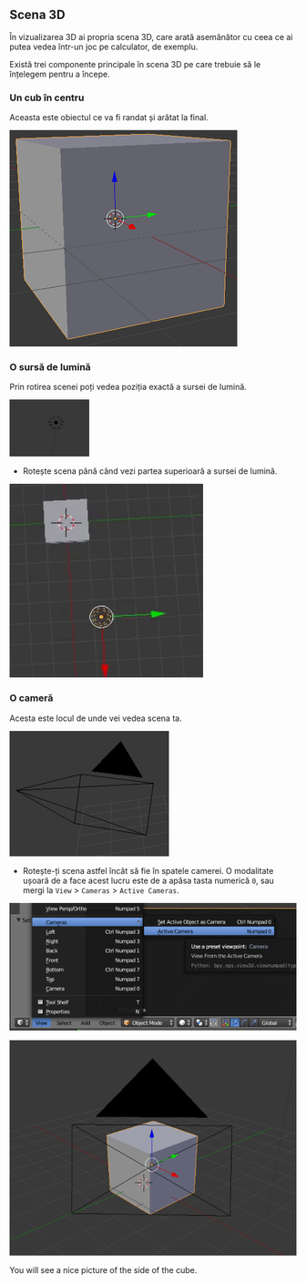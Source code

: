 ## Scena 3D

În vizualizarea 3D ai propria scena 3D, care arată asemănător cu ceea ce ai putea vedea într-un joc pe calculator, de exemplu.

Există trei componente principale în scena 3D pe care trebuie să le înțelegem pentru a începe.

### Un cub în centru

Aceasta este obiectul ce va fi randat și arătat la final.

![Cubul din centru](images/centre-cube.png)

### O sursă de lumină

Prin rotirea scenei poți vedea poziția exactă a sursei de lumină.

![Sursă de lumină](images/light-source.png)

+ Rotește scena până când vezi partea superioară a sursei de lumină.

![Sursă de lumină văzută de deasupra](images/light-source-top.png)

### O cameră

Acesta este locul de unde vei vedea scena ta.

![Camera](images/camera.png)

+ Rotește-ți scena astfel încât să fie în spatele camerei. O modalitate ușoară de a face acest lucru este de a apăsa tasta numerică `0`, sau mergi la `View` > `Cameras` > `Active Cameras`.

![cameră activă](images/camera-view.png)

![Behind the camera](images/behind-camera.png)

You will see a nice picture of the side of the cube.